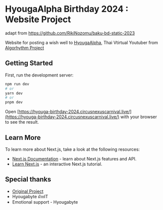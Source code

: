 # HyougaAlpha Birthday 2024 : Website Project
adapt from https://github.com/RikiNozomu/baku-bd-static-2023
<!-- ![](public/img/page.png) -->
<!-- ![](public/img/stat.png) -->

Website for posting a wish well to [HyougaAlpha](https://www.youtube.com/@HyougaAlpha_ARP "HyougaAlpha"), Thai Vtirtual Youtuber from [Algorhythm Project](https://algorhythm.realic.net/ "Algorhythm Project")

<!-- Production Website : [https://bakubirthday2023.vtuberthaiinfo.com/](https://bakubirthday2023.vtuberthaiinfo.com/) -->

## Getting Started

First, run the development server:

```bash
npm run dev
# or
yarn dev
# or
pnpm dev
```

Open [https://hyouga-birthday-2024.circusnexuscarnival.live/](https://hyouga-birthday-2024.circusnexuscarnival.live/) with your browser to see the result.

## Learn More

To learn more about Next.js, take a look at the following resources:

- [Next.js Documentation](https://nextjs.org/docs) - learn about Next.js features and API.
- [Learn Next.js](https://nextjs.org/learn) - an interactive Next.js tutorial.

## Special thanks

- [Original Project](https://github.com/RikiNozomu/baku-bd-static-2023)
- Hyougabyte ฝ่ายIT
- Emotional support - Hyougabyte


